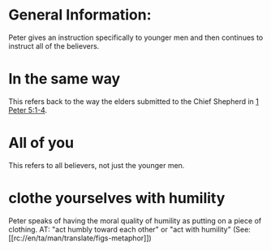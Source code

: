 # General Information:

Peter gives an instruction specifically to younger men and then continues to instruct all of the believers.

# In the same way

This refers back to the way the elders submitted to the Chief Shepherd in [1 Peter 5:1-4](./01.md).

# All of you

This refers to all believers, not just the younger men.

# clothe yourselves with humility

Peter speaks of having the moral quality of humility as putting on a piece of clothing. AT: "act humbly toward each other" or "act with humility" (See: [[rc://en/ta/man/translate/figs-metaphor]])

